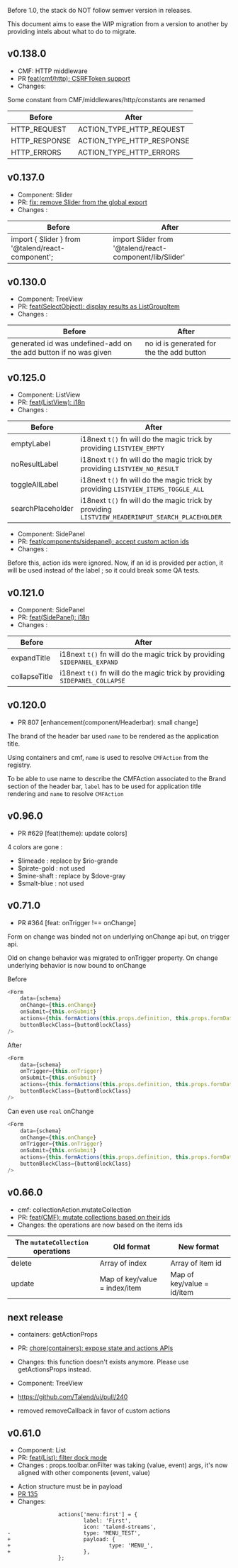 Before 1.0, the stack do NOT follow semver version in releases.

This document aims to ease the WIP migration from a version to another by providing intels about what to do to migrate.

## v0.138.0

* CMF: HTTP middleware
* PR [feat(cmf/http): CSRFToken support](https://github.com/Talend/ui/pull/XXX)
* Changes:

Some constant from CMF/middlewares/http/constants are renamed

| Before        | After                     |
| ------------- | ------------------------- |
| HTTP_REQUEST  | ACTION_TYPE_HTTP_REQUEST  |
| HTTP_RESPONSE | ACTION_TYPE_HTTP_RESPONSE |
| HTTP_ERRORS   | ACTION_TYPE_HTTP_ERRORS   |

## v0.137.0

* Component: Slider
* PR: [fix: remove Slider from the global export](https://github.com/Talend/ui/pull/932)
* Changes :

| Before | After |
|---|---|
| import { Slider } from '@talend/react-component'; | import Slider from '@talend/react-component/lib/Slider' |

## v0.130.0

* Component: TreeView
* PR: [feat(SelectObject): display results as ListGroupItem](https://github.com/Talend/ui/pull/880)
* Changes :

| Before                                                           | After                                     |
| ---------------------------------------------------------------- | ----------------------------------------- |
| generated id was undefined-add on the add button if no was given | no id is generated for the the add button |

## v0.125.0

* Component: ListView
* PR: [feat(ListView): i18n](https://github.com/Talend/ui/pull/850)
* Changes :

| Before            | After                                                                                           |
| ----------------- | ----------------------------------------------------------------------------------------------- |
| emptyLabel        | i18next `t()` fn will do the magic trick by providing `LISTVIEW_EMPTY`                          |
| noResultLabel     | i18next `t()` fn will do the magic trick by providing `LISTVIEW_NO_RESULT`                      |
| toggleAllLabel    | i18next `t()` fn will do the magic trick by providing `LISTVIEW_ITEMS_TOGGLE_ALL`               |
| searchPlaceholder | i18next `t()` fn will do the magic trick by providing `LISTVIEW_HEADERINPUT_SEARCH_PLACEHOLDER` |


* Component: SidePanel
* PR: [feat(components/sidepanel): accept custom action ids](https://github.com/Talend/ui/pull/846)
* Changes :

Before this, action ids were ignored. Now, if an id is provided per action, it will be used instead of the label ; so it could break some QA tests.


## v0.121.0

* Component: SidePanel
* PR: [feat(SidePanel): i18n](https://github.com/Talend/ui/pull/818)
* Changes :

| Before        | After                                                                      |
| ------------- | -------------------------------------------------------------------------- |
| expandTitle   | i18next `t()` fn will do the magic trick by providing `SIDEPANEL_EXPAND`   |
| collapseTitle | i18next `t()` fn will do the magic trick by providing `SIDEPANEL_COLLAPSE` |

## v0.120.0

* PR 807 [enhancement(component/Headerbar): small change]

The brand of the header bar used `name` to be rendered as the application title.

Using containers and cmf, `name` is used to resolve `CMFAction` from the registry.

To be able to use name to describe the CMFAction associated to the Brand section of the header bar,
`label` has to be used for application title rendering and `name` to resolve `CMFAction`

## v0.96.0

* PR #629 [feat(theme): update colors]

4 colors are gone :

* $limeade : replace by $rio-grande
* $pirate-gold : not used
* $mine-shaft : replace by $dove-gray
* $smalt-blue : not used

## v0.71.0

* PR #364 [feat: onTrigger !== onChange]

Form on change was binded not on underlying onChange api but,
on trigger api.

Old on change behavior was migrated to onTrigger property.
On change underlying behavior is now bound to onChange

Before

```javascript
<Form
	data={schema}
	onChange={this.onChange}
	onSubmit={this.onSubmit}
	actions={this.formActions(this.props.definition, this.props.formData.label, onCancelAction)}
	buttonBlockClass={buttonBlockClass}
/>
```

After

```javascript
<Form
	data={schema}
	onTrigger={this.onTrigger}
	onSubmit={this.onSubmit}
	actions={this.formActions(this.props.definition, this.props.formData.label, onCancelAction)}
	buttonBlockClass={buttonBlockClass}
/>
```

Can even use `real` onChange

```javascript
<Form
	data={schema}
	onChange={this.onChange}
	onTrigger={this.onTrigger}
	onSubmit={this.onSubmit}
	actions={this.formActions(this.props.definition, this.props.formData.label, onCancelAction)}
	buttonBlockClass={buttonBlockClass}
/>
```

## v0.66.0

* cmf: collectionAction.mutateCollection
* PR: [feat(CMF): mutate collections based on their ids](https://github.com/Talend/ui/pull/264)
* Changes: the operations are now based on the items ids

| The `mutateCollection` operations | Old format                    | New format                 |
| --------------------------------- | ----------------------------- | -------------------------- |
| delete                            | Array of index                | Array of item id           |
| update                            | Map of key/value = index/item | Map of key/value = id/item |

## next release

* containers: getActionProps
* PR: [chore(containers): expose state and actions APIs](https://github.com/Talend/ui/pull/146)
* Changes: this function doesn't exists anymore. Please use getActionsProps instead.

* Component: TreeView
* https://github.com/Talend/ui/pull/240
* removed removeCallback in favor of custom actions

## v0.61.0

* Component: List
* PR: [feat(List): filter dock mode](https://github.com/Talend/ui/pull/74)
* Changes : props.toolbar.onFilter was taking (value, event) args, it's now aligned with other components (event, value)

- Action structure must be in payload
- [PR 135](https://github.com/Talend/ui/pull/135)
- Changes:

```
                actions['menu:first'] = {
                        label: 'First',
                        icon: 'talend-streams',
-                       type: 'MENU_TEST',
+                       payload: {
+                               type: 'MENU_',
+                       },
                };
```
